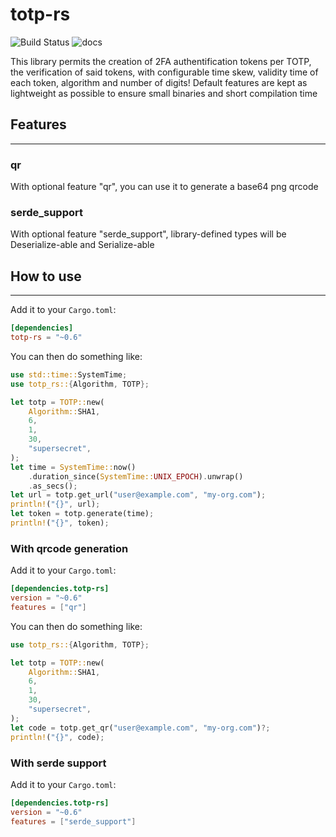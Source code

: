 # totp-rs
![Build Status](https://github.com/constantoine/totp-rs/workflows/Rust/badge.svg) ![docs](https://docs.rs/totp-rs/badge.svg)

This library permits the creation of 2FA authentification tokens per TOTP, the verification of said tokens, with configurable time skew, validity time of each token, algorithm and number of digits! Default features are kept as lightweight as possible to ensure small binaries and short compilation time

## Features
---
### qr
With optional feature "qr", you can use it to generate a base64 png qrcode
### serde_support
With optional feature "serde_support", library-defined types will be Deserialize-able and Serialize-able

## How to use
---
Add it to your `Cargo.toml`:
```toml
[dependencies]
totp-rs = "~0.6"
```
You can then do something like:
```Rust
use std::time::SystemTime;
use totp_rs::{Algorithm, TOTP};

let totp = TOTP::new(
    Algorithm::SHA1,
    6,
    1,
    30,
    "supersecret",
);
let time = SystemTime::now()
    .duration_since(SystemTime::UNIX_EPOCH).unwrap()
    .as_secs();
let url = totp.get_url("user@example.com", "my-org.com");
println!("{}", url);
let token = totp.generate(time);
println!("{}", token);
```

### With qrcode generation

Add it to your `Cargo.toml`:
```toml
[dependencies.totp-rs]
version = "~0.6"
features = ["qr"]
```
You can then do something like:
```Rust
use totp_rs::{Algorithm, TOTP};

let totp = TOTP::new(
    Algorithm::SHA1,
    6,
    1,
    30,
    "supersecret",
);
let code = totp.get_qr("user@example.com", "my-org.com")?;
println!("{}", code);
```

### With serde support
Add it to your `Cargo.toml`:
```toml
[dependencies.totp-rs]
version = "~0.6"
features = ["serde_support"]
```
